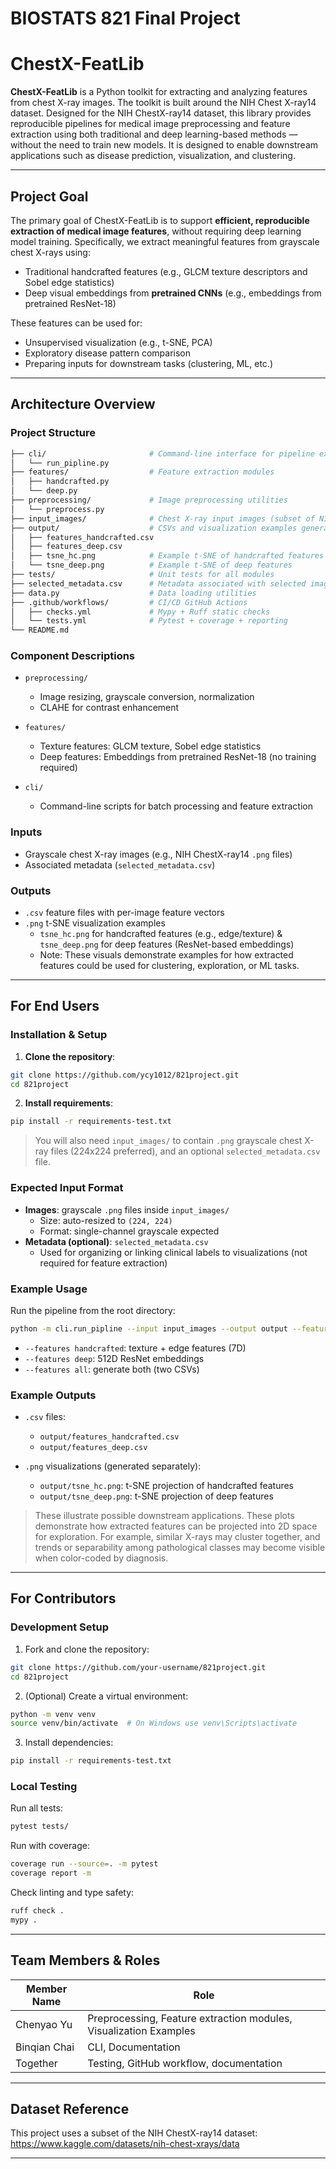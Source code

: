 # BIOSTATS 821 Final Project

# ChestX-FeatLib

**ChestX-FeatLib** is a Python toolkit for extracting and analyzing features from chest X-ray images. The toolkit is built around the NIH Chest X-ray14 dataset. Designed for the NIH ChestX-ray14 dataset, this library provides reproducible pipelines for medical image preprocessing and feature extraction using both traditional and deep learning-based methods — without the need to train new models. It is designed to enable downstream applications such as disease prediction, visualization, and clustering.

---

## Project Goal

The primary goal of ChestX-FeatLib is to support **efficient, reproducible extraction of medical image features**, without requiring deep learning model training. Specifically, we extract meaningful features from grayscale chest X-rays using:

- Traditional handcrafted features (e.g., GLCM texture descriptors and Sobel edge statistics)
- Deep visual embeddings from **pretrained CNNs** (e.g., embeddings from pretrained ResNet-18)

These features can be used for:
- Unsupervised visualization (e.g., t-SNE, PCA)
- Exploratory disease pattern comparison
- Preparing inputs for downstream tasks (clustering, ML, etc.)

---

## Architecture Overview

### Project Structure

``` bash
├── cli/                       # Command-line interface for pipeline execution
│   └── run_pipline.py
├── features/                  # Feature extraction modules
│   ├── handcrafted.py
│   └── deep.py
├── preprocessing/             # Image preprocessing utilities
│   └── preprocess.py
├── input_images/              # Chest X-ray input images (subset of NIH dataset)
├── output/                    # CSVs and visualization examples generated from features
│   ├── features_handcrafted.csv
│   ├── features_deep.csv
│   ├── tsne_hc.png            # Example t-SNE of handcrafted features
│   └── tsne_deep.png          # Example t-SNE of deep features
├── tests/                     # Unit tests for all modules
├── selected_metadata.csv      # Metadata associated with selected images
├── data.py                    # Data loading utilities
├── .github/workflows/         # CI/CD GitHub Actions
│   ├── checks.yml             # Mypy + Ruff static checks
│   └── tests.yml              # Pytest + coverage + reporting
└── README.md
```

### Component Descriptions

- `preprocessing/`  
  - Image resizing, grayscale conversion, normalization  
  - CLAHE for contrast enhancement  

- `features/`  
  - Texture features: GLCM texture, Sobel edge statistics
  - Deep features: Embeddings from pretrained ResNet-18 (no training required)

- `cli/`  
  - Command-line scripts for batch processing and feature extraction   


### Inputs

- Grayscale chest X-ray images (e.g., NIH ChestX-ray14 `.png` files)
- Associated metadata (`selected_metadata.csv`)

### Outputs

- `.csv` feature files with per-image feature vectors
- `.png` t-SNE visualization examples
  - `tsne_hc.png` for handcrafted features (e.g., edge/texture) & `tsne_deep.png` for deep features (ResNet-based embeddings)
  - Note: These visuals demonstrate examples for how extracted features could be used for clustering, exploration, or ML tasks.

---

## For End Users

### Installation & Setup

1. **Clone the repository**:

```bash
git clone https://github.com/ycy1012/821project.git
cd 821project
```

2. **Install requirements**:

```bash
pip install -r requirements-test.txt
```

> You will also need `input_images/` to contain `.png` grayscale chest X-ray files (224x224 preferred), and an optional `selected_metadata.csv` file.

### Expected Input Format

- **Images**: grayscale `.png` files inside `input_images/`
  - Size: auto-resized to `(224, 224)`
  - Format: single-channel grayscale expected
- **Metadata (optional)**: `selected_metadata.csv`
  - Used for organizing or linking clinical labels to visualizations (not required for feature extraction)

### Example Usage

Run the pipeline from the root directory:

```bash
python -m cli.run_pipline --input input_images --output output --features all
```

- `--features handcrafted`: texture + edge features (7D)
- `--features deep`: 512D ResNet embeddings
- `--features all`: generate both (two CSVs)

### Example Outputs

- `.csv` files:
  - `output/features_handcrafted.csv`
  - `output/features_deep.csv`

- `.png` visualizations (generated separately):
  - `output/tsne_hc.png`: t-SNE projection of handcrafted features
  - `output/tsne_deep.png`: t-SNE projection of deep features

> These illustrate possible downstream applications. These plots demonstrate how extracted features can be projected into 2D space for exploration. 
> For example, similar X-rays may cluster together, and trends or separability among pathological classes may become visible when color-coded by diagnosis.

---

## For Contributors

### Development Setup

1. Fork and clone the repository:
```bash
git clone https://github.com/your-username/821project.git
cd 821project
```

2. (Optional) Create a virtual environment:
```bash
python -m venv venv
source venv/bin/activate  # On Windows use venv\Scripts\activate
```

3. Install dependencies:
```bash
pip install -r requirements-test.txt
```

### Local Testing

Run all tests:

```bash
pytest tests/
```

Run with coverage:

```bash
coverage run --source=. -m pytest
coverage report -m
```

Check linting and type safety:

```bash
ruff check .
mypy .
```

---

## Team Members & Roles

| Member Name | Role |
|-------------|------|
| Chenyao Yu  | Preprocessing, Feature extraction modules, Visualization Examples |
| Binqian Chai| CLI, Documentation |
| Together    | Testing, GitHub workflow, documentation |

---

## Dataset Reference

This project uses a subset of the NIH ChestX-ray14 dataset:
https://www.kaggle.com/datasets/nih-chest-xrays/data

---
